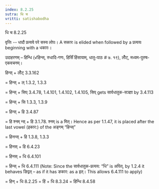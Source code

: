 ```yaml
---
index: 8.2.25
sutra: धि च
vritti: satishabodha
---
```



 धि च 8.2.25 


वृत्तिः -- धादौ प्रत्‍यये परे सस्‍य लोपः। A सकारः is elided when followed by a प्रत्ययः beginning with a धकारः। 


उदाहरणम् – हिन्धि (√हिन्स्, रुधादि-गणः, हिसिँ हिंसायाम्, धातु-पाठः # ७. १९), लोँट्, मध्यम-पुरुष-एकवचनम्। 


हिन्स् + लोँट् 3.3.162 

= हिन्स् + ल् 1.3.2, 1.3.3 

= हिन्स् + सिप् 3.4.78, 1.4.101, 1.4.102, 1.4.105, सिप् gets सार्वधातुक-सञ्ज्ञा by 3.4.113 

= हिन्स् + सि 1.3.3, 1.3.9 

= हिन्स् + हि 3.4.87 

= हि श्नम् न्स् + हि 3.1.78. श्नम् is a मित्। Hence as per 1.1.47, it is placed after the last vowel (इकार:) of the अङ्गम् “हिन्स्” 

= हिनन्स् + हि 1.3.8, 1.3.3 

= हिनस् + हि 6.4.23 

= हिनस् + धि 6.4.101 

= हिन्स् + धि 6.4.111 (Note: Since the सार्वधातुक-प्रत्यय: “धि” is अपित्, by 1.2.4 it behaves ङिद्वत् – as if it has ङकार: as a इत्। This allows 6.4.111 to apply) 

= हिन् + धि 8.2.25 = हिं + धि 8.3.24 = हिन्धि 8.4.58 


